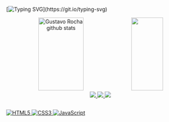 [![Typing SVG](https://readme-typing-svg.herokuapp.com/?color=066699&size=35&center=true&vCenter=true&width=1000&lines=Hello+Guys;My+Name+Is+Gustavo;I+Am+From+Brazil/SP;This+Is+My+Profile;Be+Welcome!)](https://git.io/typing-svg)

<div align="center">  
  <img width="49%" height="195px" src="https://github-readme-stats.vercel.app/api?username=Gus303&show_icons=true&count_private=true&hide_border=true&title_color=066699&icon_color=066699&text_color=066699&bg_color=0d1117" alt="Gustavo Rocha github stats" />
   <img width="41%" height="195px" src="https://github-readme-stats.vercel.app/api/top-langs/?username=Gus303&layout=compact&hide_border=true&title_color=066699&text_color=066699&bg_color=0d1117" />
</div>

<div align="center">  
<a href="mailto:contatogustavoroc@gmail.com" target="_blank"><img src="https://img.shields.io/badge/Gmail-D14836?style=for-the-badge&logo=gmail&logoColor=white"</a>
<a href="https://www.linkedin.com/in/gustavo-rocha-a047a426a/" target="_blank"><img src="https://img.shields.io/badge/linkedin-%230077B5.svg?style=for-the-badge&logo=linkedin&logoColor=white"</a>
<a href="https://www.instagram.com/delaroche_303/" target="_blank"><img src="https://img.shields.io/badge/-Instagram-%23E4405F?style=for-the-badge&logo=instagram&logoColor=white"</a>
</div>

  ##

![HTML5](https://img.shields.io/badge/html5-%23E34F26.svg?style=for-the-badge&logo=html5&logoColor=white) 
![CSS3](https://img.shields.io/badge/css3-%231572B6.svg?style=for-the-badge&logo=css3&logoColor=white)
![JavaScript](https://img.shields.io/badge/javascript-%23323330.svg?style=for-the-badge&logo=javascript&logoColor=%23F7DF1E)
  
